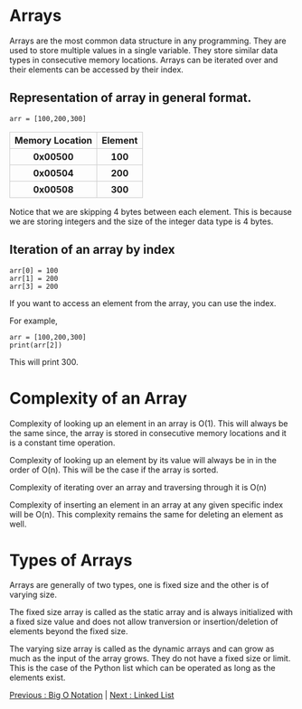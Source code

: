 # Arrays

Arrays are the most common data structure in any programming. They are used to store multiple values in a single variable. They store similar data types in consecutive memory locations. Arrays can be iterated over and their elements can be accessed by their index.

## Representation of array in general format.

```
arr = [100,200,300]
```

<style>
tr, th {
    border: 1px solid #ccc;
}
</style>
<table>
  <tr>
    <th>Memory Location</th>
    <th>Element</th>
  </tr>
  <tr>
    <th>0x00500</th>
    <th>100</th>
  </tr>
  <tr>
    <th>0x00504</th>
    <th>200</th>
  </tr>
  <tr>
    <th>0x00508</th>
    <th>300</th>
  </tr>
<table>

Notice that we are skipping 4 bytes between each element. This is because we are storing integers and the size of the integer data type is 4 bytes.

## Iteration of an array by index

```
arr[0] = 100
arr[1] = 200
arr[3] = 200
```

If you want to access an element from the array, you can use the index.

For example,

```
arr = [100,200,300]
print(arr[2])
```

This will print 300.

# Complexity of an Array

Complexity of looking up an element in an array is O(1). This will always be the same since, the array is stored in consecutive memory locations and it is a constant time operation.

Complexity of looking up an element by its value will always be in in the order of O(n). This will be the case if the array is sorted.

Complexity of iterating over an array and traversing through it is O(n)

Complexity of inserting an element in an array at any given specific index will be O(n). This complexity remains the same for deleting an element as well.

# Types of Arrays

Arrays are generally of two types, one is fixed size and the other is of varying size.

The fixed size array is called as the static array and is always initialized with a fixed size value and does not allow tranversion or insertion/deletion of elements beyond the fixed size.

The varying size array is called as the dynamic arrays and can grow as much as the input of the array grows. They do not have a fixed size or limit. This is the case of the Python list which can be operated as long as the elements exist.

[Previous : Big O Notation](./02-big-o.md) | [Next : Linked List](./04-linked-list.md)
